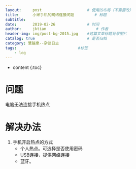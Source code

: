 ```yaml
---
layout:     post   				    # 使用的布局（不需要改）
title:      小米手机的网络连接问题			# 标题 
subtitle:  　
date:       2019-02-26 				# 时间
author:     jktian 						# 作者
header-img: img/post-bg-2015.jpg 	#这篇文章标题背景图片
catalog: true 						# 是否归档
category: 慧越泉--杂谈日志
tags:							#标签
    - log
---
```


* content
{:toc}
# 问题

电脑无法连接手机热点









# 解决办法

1. 手机开启热点的方式
	- 个人热点。可选择是否使用密码
	- USB连接，提供网络连接
	- 蓝牙。